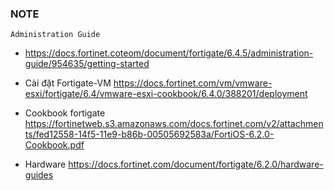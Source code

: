 ### NOTE 
	Administration Guide 
- https://docs.fortinet.coteom/document/fortigate/6.4.5/administration-guide/954635/getting-started


- Cài đặt Fortigate-VM 
		https://docs.fortinet.com/vm/vmware-esxi/fortigate/6.4/vmware-esxi-cookbook/6.4.0/388201/deployment
		
- Cookbook fortigate 
		https://fortinetweb.s3.amazonaws.com/docs.fortinet.com/v2/attachments/fed12558-14f5-11e9-b86b-00505692583a/FortiOS-6.2.0-Cookbook.pdf
		
- Hardware 
		https://docs.fortinet.com/document/fortigate/6.2.0/hardware-guides
		
